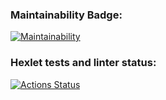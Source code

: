 ### Maintainability Badge:
[![Maintainability](https://api.codeclimate.com/v1/badges/6653e9f6ee2c94bdc6f3/maintainability)](https://codeclimate.com/github/Ulia388/python-project-49/maintainability)

### Hexlet tests and linter status:
[![Actions Status](https://github.com/Ulia388/python-project-49/actions/workflows/hexlet-check.yml/badge.svg)](https://github.com/Ulia388/python-project-49/actions)